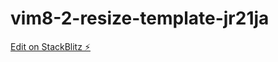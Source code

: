 # vim8-2-resize-template-jr21ja

[Edit on StackBlitz ⚡️](https://stackblitz.com/edit/vim8-2-resize-template-jr21ja)
